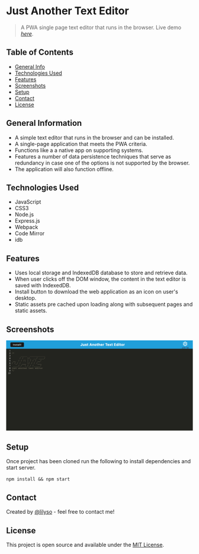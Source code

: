 # Just Another Text Editor

> A PWA single page text editor that runs in the browser.
> Live demo [_here_](https://guarded-garden-40686.herokuapp.com/).

## Table of Contents

- [General Info](#general-information)
- [Technologies Used](#technologies-used)
- [Features](#features)
- [Screenshots](#screenshots)
- [Setup](#setup)
- [Contact](#contact)
- [License](#license)

## General Information

- A simple text editor that runs in the browser and can be installed.
- A single-page application that meets the PWA criteria.
- Functions like a a native app on supporting systems.
- Features a number of data persistence techniques that serve as redundancy in case one of the options is not supported by the browser.
- The application will also function offline.

## Technologies Used

- JavaScript
- CSS3
- Node.js
- Express.js
- Webpack
- Code Mirror
- idb

## Features

- Uses local storage and IndexedDB database to store and retrieve data.
- When user clicks off the DOM window, the content in the text editor is saved with IndexedDB.
- Install button to download the web application as an icon on user's desktop.
- Static assets pre cached upon loading along with subsequent pages and static assets.

## Screenshots

![JATE](client/src/images/jate-screen.png)

## Setup

Once project has been cloned run the following to install dependencies and start server.

```
npm install && npm start
```

## Contact

Created by [@lilyso](https://github.com/lilyso) - feel free to contact me!

## License

This project is open source and available under the [MIT License](LICENSE).
